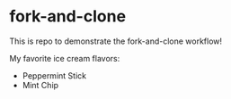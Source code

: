 # fork-and-clone

This is repo to demonstrate the fork-and-clone workflow!


My favorite ice cream flavors:

- Peppermint Stick
- Mint Chip
